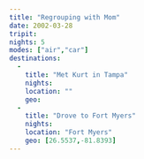 ```yaml
---
title: "Regrouping with Mom"
date: 2002-03-28
tripit:
nights: 5
modes: ["air","car"]
destinations:
  -
    title: "Met Kurt in Tampa"
    nights:
    location: ""
    geo:
  -
    title: "Drove to Fort Myers"
    nights:
    location: "Fort Myers"
    geo: [26.5537,-81.8393]
---
```



